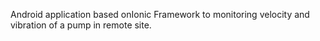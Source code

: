 Android application based onIonic Framework to monitoring velocity and vibration of a pump in remote site.
